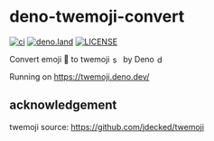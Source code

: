 # deno-twemoji-convert

[![ci](https://github.com/kawarimidoll/deno-twemoji-convert/workflows/ci/badge.svg)](.github/workflows/ci.yml)
[![deno.land](https://img.shields.io/badge/deno-%5E1.13.0-green?logo=deno)](https://deno.land)
[![LICENSE](https://img.shields.io/badge/license-MIT-brightgreen)](LICENSE)

Convert emoji 🦕 to twemoji
<img src="https://cdn.jsdelivr.net/gh/twitter/twemoji@13.1.0/assets/72x72/1f995.png" alt="sauropod" style="height: 1em;width: 1em;margin: 0 0.05em 0 0.1em;vertical-align: -0.1em;">
by Deno
<img src="https://icongr.am/simple/deno.svg" alt="deno" style="height: 1em;width: 1em;margin: 0 0.05em 0 0.1em;vertical-align: -0.1em;">

Running on https://twemoji.deno.dev/

## acknowledgement

twemoji source: https://github.com/jdecked/twemoji
